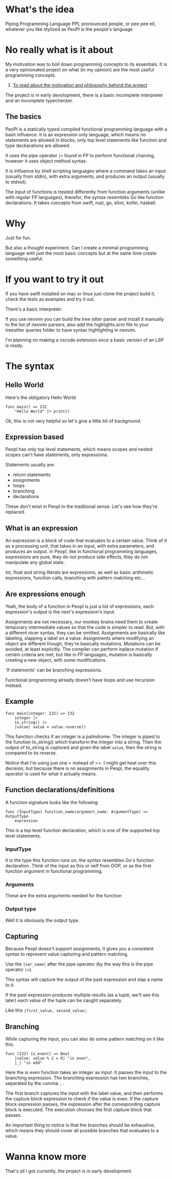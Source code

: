 # What's the idea

Piping Programming Language
PPL
pronounced people, or pee pee ell, whatever you like
stylized as PeoPl
is the people's language

# No really what is it about

My motivation was to boil down programming concepts to its essentials.
It is a very opinionated project on what (in my opinion)
are the most useful programming concepts.

1. [To read about the motivation and philosophy behind the project](docs/motivation.md)

The project is in early devolopment, there is a basic incomplete interpreter and an incomplete typechecker.

## The basics

PeoPl is a statically typed compiled functional programming language with a bash influence.
It is an expression only language, which means no statements are allowed in blocks, only top level statements like function and type deckarations are allowed.

It uses the pipe operator `|>` found in FP to perform functional chaining, however it uses object method syntax.

It is influence by shell scripting languages where a command takes an input (usually from stdin), with extra arguments,
and produces an output (usually to stdout).

The input of functions is treated differently from function arguments (unlike with regular FP languages), therefor, the syntax resembles Go like function declarations.
It takes concepts from swift, rust, go, elixir, kotlin, haskell.

# Why

Just for fun.

But also a thought experiment. Can I create a minimal programming language with just the most basic concepts but at the same time create something useful. 

# If you want to try it out

If you have swift installed on mac or linux just clone the project build it, check the tests as examples and try it out.

There's a basic interpreter.

If you use neovim you can build the tree sitter parser and install it manually to the list of neovim parsers,
also add the highlights.scm file to your treesitter queries folder to have syntax highlighting in neovim.

I'm planning on making a vscode extension once a basic version of an LSP is ready.

# The syntax

## Hello World

Here's the obligatory Hello World

```ppl
func main() => I32
    "Hello World" |> print()
```

Ok, this is not very helpful so let's give a little bit of background.

## Expression based

Peopl has only top level statements, which means scopes and nested scopes can't have statements, only expressions.

Statements usually are:
- return statements
- assignments
- loops
- branching
- declarations

These don't exist in Peopl in the traditional sense. Let's see how they're replaced.

## What is an expression

An expression is a block of code that evaluates to a certain value.
Think of it as a processing unit, that takes in an input, with extra parameters,
and produces an output.
In Peopl, like in functional programming languages, expressions are pure, they do not produce side effects,
they do not manipulate any global state.

Int, float and string literals are expressions, as well as basic arithmetic expressions, function calls, branching with pattern matching etc...

## Are expressions enough

Yeah, the body of a function in Peopl is just a list of expressions, each expression's output is the next's expression's input.

Assignments are not necessary, our monkey brains need them to create temporary intermediate values so that the code is simpler to read.
But, with a different nicer syntax, they can be omitted. Assignments are basically like labeling, slapping a label on a value.
Assignments where modifying an object are different though, they're basically mutations. Mutations can be avoided, at least explicitly.
The compiler can perform inplace mutation if certain criteria are met, but like in FP languages, mutation is basically creating a new object,
with some modifications.

'If statements' can be branching expressions.

Functional programming already doesn't have loops and use recursion instead.

## Example

```ppl
func main(integer: I32) => I32
    integer |>
    to_string() |>
    |value| value = value.reverse()
```
This function checks if an integer is a palindrome.
The integer is piped to the function to_string() which transform the integer into a string.
Then the output of to_string is captured and given the label `value`, then the string is compared to its reverse.

Notice that I'm using just one = instead of ==. I might get heat over this decision, but because there is no assignments in Peopl,
the equality operator is used for what it actually means.

## Function declarations/definitions

A function signature looks like the following

```ppl
func (InputType) function_name(argument_name: ArgumentType) => OutputType
    expression
```
This is a top level function declaration, which is one of the supported top level statements.

### InputType

It is the type this function runs on, the syntax resembles Go's function declaration.
Think of the input as this or self from OOP, or as the first function argument in functional programming.

### Arguments

These are the extra arguments needed for the function

### Output type

Well it is obviously the output type.

## Capturing

Because Peopl doesn't support assignments, it gives you a consistent syntax to represent value capturing and pattern matching.

Use the `|var_name|` after the pipe operator (by the way this is the pipe operator `|>`).

This syntax will capture the output of the past expression and slap a name to it.

If the past expression produces multiple results (as a tuple, we'll see this later) each value of the tuple can be caught separately.

Like this `|first_value, second_value|`.

## Branching

While capturing the input, you can also do some pattern matching on it like this.

```ppl
func (I32) is_even() => Bool
    |value: value % 2 = 0| "is even",
    |_| "is odd"
```
    
Here the is even function takes an integer as input. It passes the input to the branching expression.
The branching expression has two branches, separated by the comma `,` .

The first branch captures the input with the label value, and then performs the capture block expression
to check if the value is even. If the capture block expression passes, the expression after the corresponding capture block is executed.
The execution chooses the first capture block that passes. 

An important thing to notice is that the branches should be exhaustive, which means they should cover all possible branches that evaluates to a value.

# Wanna know more

That's all I got currently, the project is in early development.
